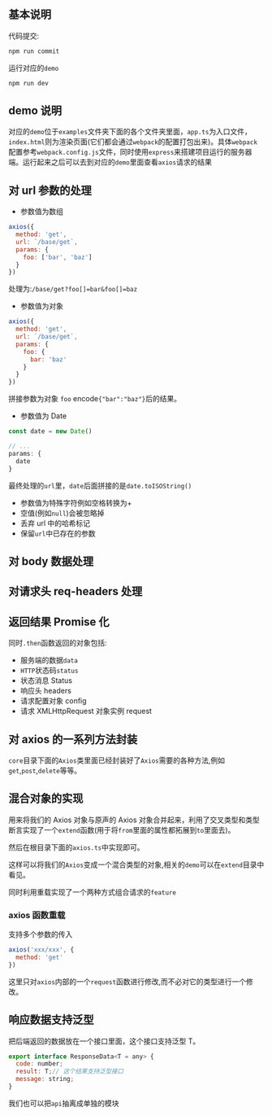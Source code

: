 ## 基本说明

代码提交:

```bash
npm run commit
```

运行对应的`demo`

```bash
npm run dev
```

## demo 说明

对应的`demo`位于`examples`文件夹下面的各个文件夹里面，`app.ts`为入口文件，`index.html`则为渲染页面(它们都会通过`webpack`的配置打包出来)。具体`webpack`配置参考`webpack.config.js`文件，同时使用`express`来搭建项目运行的服务器端。运行起来之后可以去到对应的`demo`里面查看`axios`请求的结果

## 对 url 参数的处理

- 参数值为数组

```js
axios({
  method: 'get',
  url: `/base/get`,
  params: {
    foo: ['bar', 'baz']
  }
})
```

处理为:`/base/get?foo[]=bar&foo[]=baz`

- 参数值为对象

```js
axios({
  method: 'get',
  url: `/base/get`,
  params: {
    foo: {
      bar: 'baz'
    }
  }
})
```

拼接参数为对象 `foo` encode`{"bar":"baz"}`后的结果。

- 参数值为 Date

```js
const date = new Date()

// ...
params: {
  date
}
```

最终处理的`url`里，`date`后面拼接的是`date.toISOString()`

- 参数值为特殊字符例如空格转换为+
- 空值(例如`null`)会被忽略掉
- 丢弃 url 中的哈希标记
- 保留`url`中已存在的参数

## 对 body 数据处理

## 对请求头 req-headers 处理

## 返回结果 Promise 化

同时`.then`函数返回的对象包括:

- 服务端的数据`data`
- `HTTP`状态码`status`
- 状态消息 Status
- 响应头 headers
- 请求配置对象 config
- 请求 XMLHttpRequest 对象实例 request

## 对 axios 的一系列方法封装

`core`目录下面的`Axios`类里面已经封装好了`Axios`需要的各种方法,例如`get`,`post`,`delete`等等。

## 混合对象的实现

用来将我们的 Axios 对象与原声的 Axios 对象合并起来，利用了交叉类型和类型断言实现了一个`extend`函数(用于将`from`里面的属性都拓展到`to`里面去)。

然后在根目录下面的`axios.ts`中实现即可。

这样可以将我们的`Axios`变成一个混合类型的对象,相关的`demo`可以在`extend`目录中看见。

同时利用重载实现了一个两种方式组合请求的`feature`

### axios 函数重载

支持多个参数的传入

```js
axios('xxx/xxx', {
  method: 'get'
})
```

这里只对`axios`内部的一个`request`函数进行修改,而不必对它的类型进行一个修改。

## 响应数据支持泛型

把后端返回的数据放在一个接口里面，这个接口支持泛型 T。

```js
export interface ResponseData<T = any> {
  code: number;
  result: T;// 这个结果支持泛型接口
  message: string;
}
```

我们也可以把`api`抽离成单独的模块
